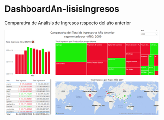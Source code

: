 # DashboardAn-lisisIngresos
Comparativa de Análisis de Ingresos respecto del año anterior

![Alt text](image.png)

